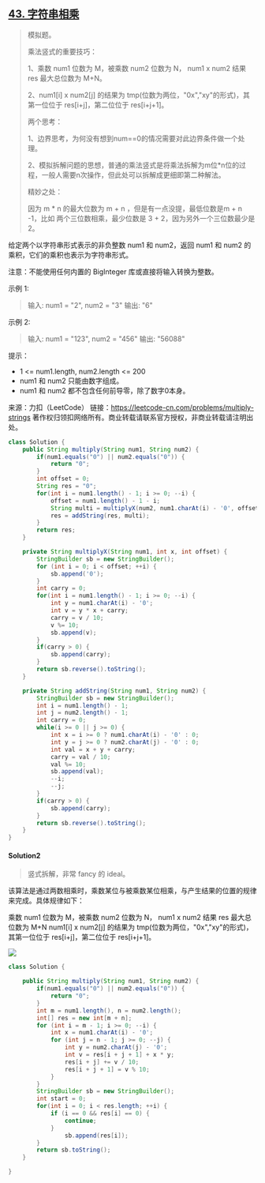 ## [43. 字符串相乘](https://leetcode-cn.com/problems/multiply-strings/)

> 模拟题。
>
> 
>
> 乘法竖式的重要技巧：
>
> 1、乘数 num1 位数为 M，被乘数 num2 位数为 N， num1 x num2 结果 res 最大总位数为 M+N。
>
> 2、num1[i] x num2[j] 的结果为 tmp(位数为两位，"0x","xy"的形式)，其第一位位于 res[i+j]，第二位位于 res[i+j+1]。
>
> 两个思考：
>
> 1、边界思考，为何没有想到num==0的情况需要对此边界条件做一个处理。
>
> 2、模拟拆解问题的思想，普通的乘法竖式是将乘法拆解为m位*n位的过程，一般人需要n次操作，但此处可以拆解成更细即第二种解法。
>
> 精妙之处：
>
> 因为 m * n 的最大位数为 m + n ，但是有一点没提，最低位数是m + n -1，比如 两个三位数相乘，最少位数是 3 + 2，因为另外一个三位数最少是2。



给定两个以字符串形式表示的非负整数 num1 和 num2，返回 num1 和 num2 的乘积，它们的乘积也表示为字符串形式。

注意：不能使用任何内置的 BigInteger 库或直接将输入转换为整数。

 

示例 1:

> 输入: num1 = "2", num2 = "3"
> 输出: "6"

示例 2:

> 输入: num1 = "123", num2 = "456"
> 输出: "56088"


提示：

- 1 <= num1.length, num2.length <= 200
- num1 和 num2 只能由数字组成。
- num1 和 num2 都不包含任何前导零，除了数字0本身。

来源：力扣（LeetCode）
链接：https://leetcode-cn.com/problems/multiply-strings
著作权归领扣网络所有。商业转载请联系官方授权，非商业转载请注明出处。



```java
class Solution {
    public String multiply(String num1, String num2) {
        if(num1.equals("0") || num2.equals("0")) {
            return "0";
        }
        int offset = 0;
        String res = "0";
        for(int i = num1.length() - 1; i >= 0; --i) {
            offset = num1.length() - 1 - i;
            String multi = multiplyX(num2, num1.charAt(i) - '0', offset);
            res = addString(res, multi);
        }
        return res;
    }

    private String multiplyX(String num1, int x, int offset) {
        StringBuilder sb = new StringBuilder();
        for (int i = 0; i < offset; ++i) {
            sb.append('0');
        }
        int carry = 0;
        for(int i = num1.length() - 1; i >= 0; --i) {
            int y = num1.charAt(i) - '0';
            int v = y * x + carry;
            carry = v / 10;
            v %= 10;
            sb.append(v);
        }
        if(carry > 0) {
            sb.append(carry);
        }
        return sb.reverse().toString();
    }

    private String addString(String num1, String num2) {
        StringBuilder sb = new StringBuilder();
        int i = num1.length() - 1;
        int j = num2.length() - 1;
        int carry = 0;
        while(i >= 0 || j >= 0) {
            int x = i >= 0 ? num1.charAt(i) - '0' : 0;
            int y = j >= 0 ? num2.charAt(j) - '0' : 0;
            int val = x + y + carry;
            carry = val / 10;
            val %= 10;
            sb.append(val);
            --i;
            --j;
        }
        if(carry > 0) {
            sb.append(carry);
        }
        return sb.reverse().toString();
    }
}
```





#### Solution2

> 竖式拆解，非常 fancy 的 ideal。

该算法是通过两数相乘时，乘数某位与被乘数某位相乘，与产生结果的位置的规律来完成。具体规律如下：

乘数 num1 位数为 M，被乘数 num2 位数为 N， num1 x num2 结果 res 最大总位数为 M+N
num1[i] x num2[j] 的结果为 tmp(位数为两位，"0x","xy"的形式)，其第一位位于 res[i+j]，第二位位于 res[i+j+1]。

![](https://pic.leetcode-cn.com/171cad48cd0c14f565f2a0e5aa5ccb130e4562906ee10a84289f12e4460fe164-image.png)



```java
class Solution {

    public String multiply(String num1, String num2) {
        if(num1.equals("0") || num2.equals("0")) {
            return "0";
        }
        int m = num1.length(), n = num2.length();
        int[] res = new int[m + n];
        for (int i = m - 1; i >= 0; --i) {
            int x = num1.charAt(i) - '0';
            for (int j = n - 1; j >= 0; --j) {
                int y = num2.charAt(j) - '0';
                int v = res[i + j + 1] + x * y;
                res[i + j] += v / 10;
                res[i + j + 1] = v % 10;
            }
        }
        StringBuilder sb = new StringBuilder();
        int start = 0;
        for(int i = 0; i < res.length; ++i) {
            if (i == 0 && res[i] == 0) {
                continue;
            }
                sb.append(res[i]);
        }
        return sb.toString();
    }

}
```

